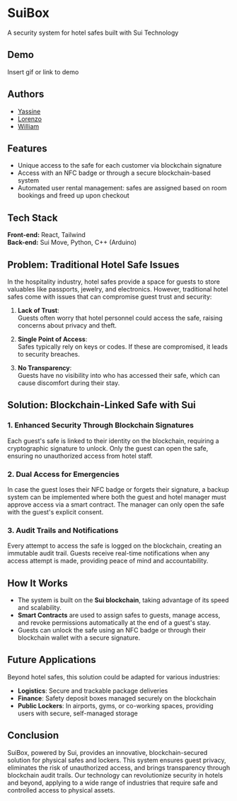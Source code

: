 # SuiBox

A security system for hotel safes built with Sui Technology

## Demo

Insert gif or link to demo

## Authors

- [Yassine](https://github.com/Yionidas)
- [Lorenzo](https://github.com/LorenzoLepoivre/LorenzoLepoivre)
- [William](https://github.com/WillHCode)

## Features

- Unique access to the safe for each customer via blockchain signature
- Access with an NFC badge or through a secure blockchain-based system
- Automated user rental management: safes are assigned based on room bookings and freed up upon checkout

## Tech Stack

**Front-end:** React, Tailwind  
**Back-end:** Sui Move, Python, C++ (Arduino)

## Problem: Traditional Hotel Safe Issues

In the hospitality industry, hotel safes provide a space for guests to store valuables like passports, jewelry, and electronics. However, traditional hotel safes come with issues that can compromise guest trust and security:

1. **Lack of Trust**:  
   Guests often worry that hotel personnel could access the safe, raising concerns about privacy and theft.
   
2. **Single Point of Access**:  
   Safes typically rely on keys or codes. If these are compromised, it leads to security breaches.

3. **No Transparency**:  
   Guests have no visibility into who has accessed their safe, which can cause discomfort during their stay.

## Solution: Blockchain-Linked Safe with Sui

### 1. **Enhanced Security Through Blockchain Signatures**  
   Each guest's safe is linked to their identity on the blockchain, requiring a cryptographic signature to unlock. Only the guest can open the safe, ensuring no unauthorized access from hotel staff.

### 2. **Dual Access for Emergencies**  
   In case the guest loses their NFC badge or forgets their signature, a backup system can be implemented where both the guest and hotel manager must approve access via a smart contract. The manager can only open the safe with the guest's explicit consent.

### 3. **Audit Trails and Notifications**  
   Every attempt to access the safe is logged on the blockchain, creating an immutable audit trail. Guests receive real-time notifications when any access attempt is made, providing peace of mind and accountability.

## How It Works

- The system is built on the **Sui blockchain**, taking advantage of its speed and scalability.
- **Smart Contracts** are used to assign safes to guests, manage access, and revoke permissions automatically at the end of a guest's stay.
- Guests can unlock the safe using an NFC badge or through their blockchain wallet with a secure signature.

## Future Applications

Beyond hotel safes, this solution could be adapted for various industries:
- **Logistics**: Secure and trackable package deliveries
- **Finance**: Safety deposit boxes managed securely on the blockchain
- **Public Lockers**: In airports, gyms, or co-working spaces, providing users with secure, self-managed storage

## Conclusion

SuiBox, powered by Sui, provides an innovative, blockchain-secured solution for physical safes and lockers. This system ensures guest privacy, eliminates the risk of unauthorized access, and brings transparency through blockchain audit trails. Our technology can revolutionize security in hotels and beyond, applying to a wide range of industries that require safe and controlled access to physical assets.
